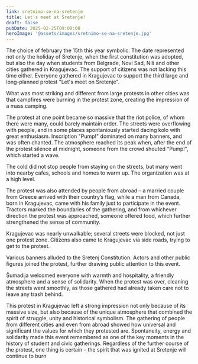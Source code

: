 ```yaml
---
link: sretnimo-se-na-sretenje
title: Let's meet at Sretenje!
draft: false
pubDate: 2025-02-25T09:00:00
heroImage: '@assets/images/sretnimo-se-na-sretenje.jpg'
---
```

The choice of february the 15th this year symbolic. The date represented not only the holiday of Sretenje, when the first constitution was adopted, but also the day when students from Belgrade, Novi Sad, Niš and other cities gathered in Kragujevac. The support of citizens was not lacking this time either. Everyone gathered in Kragujevac to support the third large and long-planned protest "Let's meet on Sretenje".

What was most striking and different from large protests in other cities was that campfires were burning in the protest zone, creating the impression of a mass camping.

The protest at one point became so massive that the riot police, of whom there were many, could barely maintain order. The streets were overflowing with people, and in some places spontaniously started dacing kolo with great enthusiasm. Inscription "Pump!" dominated on many banners, and was often chanted. The atmosphere reached its peak when, after the end of the protest silence at midnight, someone from the crowd shouted "Pump!", which started a wave.

The cold did not stop people from staying on the streets, but many went into nearby cafes, schools and homes to warm up. The organization was at a high level.

The protest was also attended by people from abroad – a married couple from Greece arrived with their country’s flag, while a man from Canada, born in Kragujevac, came with his family just to participate in the event. Tractors marked the boundaries of the gathering, and from whichever direction the protest was approached, someone offered food, which further strengthened the sense of community.

Kragujevac was nearly unwalkable; several streets were blocked, not just one protest zone. Citizens also came to Kragujevac via side roads, trying to get to the protest.

Various banners alluded to the Sretenj Constitution. Actors and other public figures joined the protest, further drawing public attention to this event.

Šumadija welcomed everyone with warmth and hospitality, a friendly atmosphere and a sense of solidarity. When the protest was over, cleaning the streets went smoothly, as those gathered had already taken care not to leave any trash behind.

This protest in Kragujevac left a strong impression not only because of its massive size, but also because of the unique atmosphere that combined the spirit of struggle, unity and historical symbolism. The gathering of people from different cities and even from abroad showed how universal and significant the values ​​for which they protested are. Spontaneity, energy and solidarity made this event remembered as one of the key moments in the history of student and civic gatherings. Regardless of the further course of the protest, one thing is certain – the spirit that was ignited at Sretenje will continue to burn
